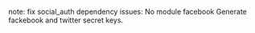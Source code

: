 note:
fix social_auth dependency issues: No module facebook
Generate fackebook and twitter secret keys. 











